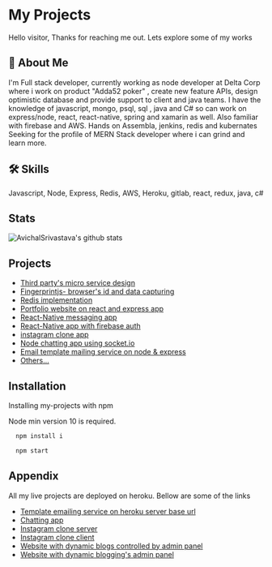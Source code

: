 
# My Projects

Hello visitor, Thanks for reaching me out. Lets explore some of my works
 


## 🚀 About Me
I'm Full stack developer, currently working as node developer at Delta Corp where i work on product "Adda52 poker" , create new feature APIs, design optimistic database and provide support to client and java teams. I have the knowledge of javascript, mongo, psql, sql , java and C# so can work on express/node, react, react-native, spring and xamarin as well. Also familiar with firebase and AWS. Hands on Assembla, jenkins, redis and kubernates
Seeking for the profile of MERN Stack developer where i can grind and learn more.


## 🛠 Skills
Javascript, Node, Express, Redis, AWS, Heroku, gitlab, react, redux, java, c#


## Stats


![AvichalSrivastava's github stats](https://github-readme-stats.vercel.app/api?username=AvichalSrivastava)



## Projects

 - [Third party's micro service design](https://github.com/AvichalSrivastava/heroku_idukki)
 - [Fingerprintjs- browser's id and data capturing](https://github.com/AvichalSrivastava/fingerprintjs)
 - [Redis implementation](https://github.com/AvichalSrivastava/redis-rnd)
 - [Portfolio website on react and express app](https://github.com/AvichalSrivastava/myResume)
 - [React-Native messaging app ](https://github.com/AvichalSrivastava/EmployeeManagerApp)
 - [React-Native app with firebase auth ](https://github.com/AvichalSrivastava/FireBaseAuth)
 - [instagram clone app](https://github.com/AvichalSrivastava/instaguruudev)
 - [Node chatting app using socket.io](https://github.com/AvichalSrivastava/sockets_in_node)
 - [Email template mailing service on node & express](https://github.com/AvichalSrivastava/PorftfolioMailerServer)
 - [Others...](https://github.com/AvichalSrivastava?tab=repositories)



## Installation

Installing my-projects with npm

Node min version 10 is required.


```bash
  npm install i

```

```bash
  npm start

```
    
## Appendix

All my live projects are deployed on heroku. Bellow are some of the links
- [Template emailing service on heroku server base url](https://mailboxserver.herokuapp.com/) 
- [Chatting app]( https://kayasthchattingapp.herokuapp.com/)
- [Instagram clone server](https://instagramserv.herokuapp.com/) 
- [Instagram clone client](https://instaguruudev.herokuapp.com/)
- [Website with dynamic blogs controlled by admin panel](https://shayarkhana.herokuapp.com/)
- [Website with dynamic blogging's admin panel](https://shayarkhana.herokuapp.com/admin)

